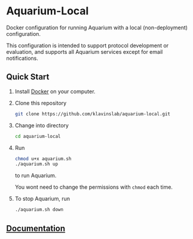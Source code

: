 # Aquarium-Local

Docker configuration for running Aquarium with a local (non-deployment) configuration.

This configuration is intended to support protocol development or evaluation, and supports all Aquarium services except for email notifications.

## Quick Start

1. Install [Docker](https://www.docker.com/get-started) on your computer.

2. Clone this repository

   ```bash
   git clone https://github.com/klavinslab/aquarium-local.git
   ```

3. Change into directory

   ```bash
   cd aquarium-local
   ```

4. Run

   ```bash
   chmod u+x aquarium.sh
   ./aquarium.sh up
   ```

   to run Aquarium.

   You wont need to change the permissions with `chmod` each time.

5. To stop Aquarium, run

   ```bash
   ./aquarium.sh down
   ```

## [Documentation](http://klavinslab.org/aquarium-local/)

